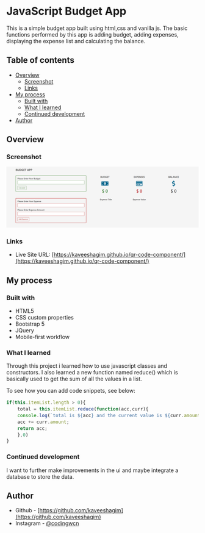 # JavaScript Budget App

This is a simple budget app built using html,css and vanilla js. The basic functions performed by this app is adding budget, adding expenses, displaying the expense list and calculating the balance.

## Table of contents

- [Overview](#overview)
  - [Screenshot](#screenshot)
  - [Links](#links)
- [My process](#my-process)
  - [Built with](#built-with)
  - [What I learned](#what-i-learned)
  - [Continued development](#continued-development)
- [Author](#author)

## Overview

### Screenshot

![](./screenshot.png)


### Links

- Live Site URL: [https://kaveeshagim.github.io/qr-code-component/](https://kaveeshagim.github.io/qr-code-component/)

## My process

### Built with

- HTML5
- CSS custom properties
- Bootstrap 5
- JQuery
- Mobile-first workflow

### What I learned

Through this project i learned how to use javascript classes and constructors. I also learned a new function named reduce() which is basically used to get the sum of all the values in a list.

To see how you can add code snippets, see below:

```js
if(this.itemList.length > 0){
    total = this.itemList.reduce(function(acc,curr){
    console.log(`total is ${acc} and the current value is ${curr.amount}`);
    acc += curr.amount;
    return acc;
    },0)
}
```


### Continued development

I want to further make improvements in the ui and maybe integrate a database to store the data.

## Author

- Github - [https://github.com/kaveeshagim](https://github.com/kaveeshagim)
- Instagram - [@codingwcn](https://www.instagram.com/codingwcn)

